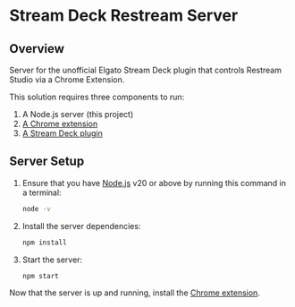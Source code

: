 # Stream Deck Restream Server

## Overview

Server for the unofficial Elgato Stream Deck plugin that controls Restream Studio via a Chrome Extension.

This solution requires three components to run:
1. A Node.js server (this project)
1. [A Chrome extension](https://github.com/pozil/restream-chrome-extension)
1. [A Stream Deck plugin](https://github.com/pozil/streamdeck-restream-plugin)

## Server Setup

1. Ensure that you have [Node.js](https://nodejs.org/en) v20 or above by running this command in a terminal:
    ```sh
    node -v
    ```

1. Install the server dependencies:
    ```sh
    npm install
    ```

1. Start the server:
    ```sh
    npm start
    ```

Now that the server is up and running, install the [Chrome extension](https://github.com/pozil/restream-chrome-extension).
